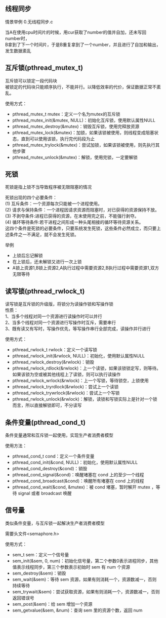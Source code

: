 ## 线程同步

情景举例 0.无线程同步.c  

当A在使用cpu时间片的时候，用cur获取了number的值并自加，还未写回number时，  
B拿到了下一个时间片，于是B重复拿到了一个number，并且进行了自加和输出，发生数据紊乱

## 互斥锁(pthread_mutex_t)

互斥锁可以锁定一段代码块  
被锁定的代码块只能顺序执行，不能并行。以降低效率的代价，保证数据正常不紊乱。

使用方式：
* pthread_mutex_t mutex：定义一个名为mutex的互斥锁
* pthread_mutex_init(&mutex, NULL)：初始化互斥锁，使用默认属性NULL
* pthread_mutex_destroy(&mutex)：销毁互斥锁，使用完释放资源
* pthread_mutex_lock(&mutex)：加锁，如果该锁被使用，则线程变成阻塞状态，直到可以使用该锁，执行完代码段为止
* pthread_mutex_trylock(&mutex)：尝试加锁，如果该锁被使用，则先执行其他步骤
* pthread_mutex_unlock(&mutex)：解锁，使用完锁，一定要解锁

## 死锁

死锁是指上锁不当导致程序被无限阻塞的情况

死锁出现的四个必要条件：    
(1) 互斥条件：一个资源每次只能被一个进程使用。  
(2) 请求与保持条件：一个进程因请求资源而阻塞时，对已获得的资源保持不放。  
(3) 不剥夺条件:进程已获得的资源，在末使用完之前，不能强行剥夺。  
(4) 循环等待条件:若干进程之间形成一种头尾相接的循环等待资源关系。  
这四个条件是死锁的必要条件，只要系统发生死锁，这些条件必然成立，而只要上述条件之一不满足，就不会发生死锁。  

举例
* 上锁后忘记解锁
* 在上锁后，还未解锁又进行一次上锁
* A锁上资源1,B锁上资源2,A执行过程中需要资源2,B执行过程中需要资源1,双方无限等待

## 读写锁(pthread_rwlock_t)

读写锁是互斥锁的升级版，将锁分为读操作锁和写操作锁  
性质：  
1、当多个线程对同一个资源进行读操作时可以并行  
2、当多个线程对同一个资源进行写操作时互斥，需要串行  
3、既有读又有写时，写操作优先，等写操作串行全部完成，读操作并行进行  

使用方式：  
* pthread_rwlock_t rwlock：定义一个读写锁
* pthread_rwlock_init(&rwlock, NULL)：初始化，使用默认属性NULL
* pthread_rwlock_destroy(&rwlock)：销毁
* pthread_rwlock_rdlock(&rwlock)：上一个读锁，如果该锁锁定写，则等待。如果该锁为空或被其他线程上了读锁，则可以执行读操作
* pthread_rwlock_wrlock(&rwlock)：上一个写锁，等待锁空，上锁使用
* pthread_rwlock_tryrdlock(&rwlock)：尝试上一个读锁
* pthread_rwlock_trywrlock(&rwlock)：尝试上一个写锁
* pthread_rwlock_unlock(&rwlock)：解锁，读锁和写锁实际上是针对一个锁而言，所以直接解锁即可，不分读写

## 条件变量(pthread_cond_t)

条件变量通常和互斥锁一起使用，实现生产者消费者模型  

使用方法：
* pthread_cond_t cond：定义一个条件变量
* pthread_cond_init(&cond, NULL)：初始化，使用默认属性NULL
* pthread_cond_destroy(&cond)：销毁
* pthread_cond_signal(&cond)：唤醒堵塞在 cond 上的至少一个线程
* pthread_cond_broadcast(&cond)：唤醒所有堵塞在 cond 上的线程
* pthread_cond_wait(&cond, &mutex)：被 cond 堵塞，暂时解开 mutex ，等待 signal 或者 broadcast 唤醒

## 信号量

类似条件变量，与互斥锁一起解决生产者消费者模型

需要头文件<semaphore.h>

使用方式：
* sem_t sem：定义一个信号量
* sem_init(&sem, 0, num)：初始化信号量，第二个参数0表示进程同步，其他值表示线程同步，第三个参数表示初始时 sem 有 num 个资源
* sem_destroy(&sem)：销毁
* sem_wait(&sem)：等待 sem 资源，如果有则消耗一个，资源数减一，否则持续等待
* sem_trywait(&sem)：尝试获取资源，如果有则消耗一个，资源数减一，否则返回错误号
* sem_post(&sem)：给 sem 增加一个资源
* sem_getvalue(&sem, &num)：查询 sem 里的资源个数，返回 num
